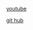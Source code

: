 [youtube ](https://youtu.be/lCCk8Mh25m0)

[git hub](https://github.com/thapatechnical/thapareactecom.git)
